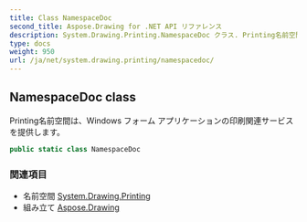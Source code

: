 ```yaml
---
title: Class NamespaceDoc
second_title: Aspose.Drawing for .NET API リファレンス
description: System.Drawing.Printing.NamespaceDoc クラス. Printing名前空間はWindows フォーム アプリケーションの印刷関連サービスを提供します
type: docs
weight: 950
url: /ja/net/system.drawing.printing/namespacedoc/
---
```

## NamespaceDoc class

Printing名前空間は、Windows フォーム アプリケーションの印刷関連サービスを提供します。

```csharp
public static class NamespaceDoc
```

### 関連項目

* 名前空間 [System.Drawing.Printing](../../system.drawing.printing/)
* 組み立て [Aspose.Drawing](../../)


